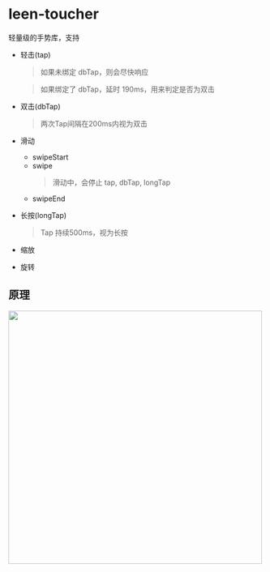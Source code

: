 # leen-toucher

轻量级的手势库，支持

* 轻击(tap)
  > 如果未绑定 dbTap，则会尽快响应

  > 如果绑定了 dbTap，延时 190ms，用来判定是否为双击
* 双击(dbTap)
  > 两次Tap间隔在200ms内视为双击
* 滑动
  * swipeStart
  * swipe
    > 滑动中，会停止 tap, dbTap, longTap
  * swipeEnd
* 长按(longTap)
  > Tap 持续500ms，视为长按
* 缩放
* 旋转

## 原理

<img src="./img/leen-helper.png" height="500">
